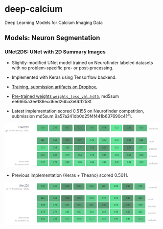 # deep-calcium
Deep Learning Models for Calcium Imaging Data

## Models: Neuron Segmentation

### UNet2DS: UNet with 2D Summary Images

- Slightly-modified UNet model trained on Neurofinder labeled datasets with no problem-specific pre- or post-processing.
- Implemented with Keras using Tensorflow backend.
- [Training, submission artifacts on Dropbox.](https://www.dropbox.com/sh/ewggs4ivbydonkt/AABaPzP7pWvM9pQS-RbBRbgza?dl=0)
- [Pre-trained weights `weights_loss_val.hdf5`](https://www.dropbox.com/sh/ewggs4ivbydonkt/AABjLafLAy8Es6iCtQQojKp1a/weights_loss_val.hdf5?dl=1), md5sum ee6665a3ee189ecd6ed26ba3e0b1258f.

- Latest implementation scored 0.5155 on Neurofinder competition, submission md5sum 9a57a241db0d25f4f441b637690c41f1.

![UNet2DS 0.5155 scores](media/nf_scores_unet2ds_0.5155.png)

- Previous implementation (Keras + Theano) scored 0.5011.

![UNet2DS 0.5011 scores](media/nf_scores_unet2ds_0.5011_old_implementation.png)
